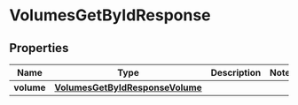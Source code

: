 

# VolumesGetByIdResponse


## Properties

| Name | Type | Description | Notes |
|------------ | ------------- | ------------- | -------------|
|**volume** | [**VolumesGetByIdResponseVolume**](VolumesGetByIdResponseVolume.md) |  |  |



